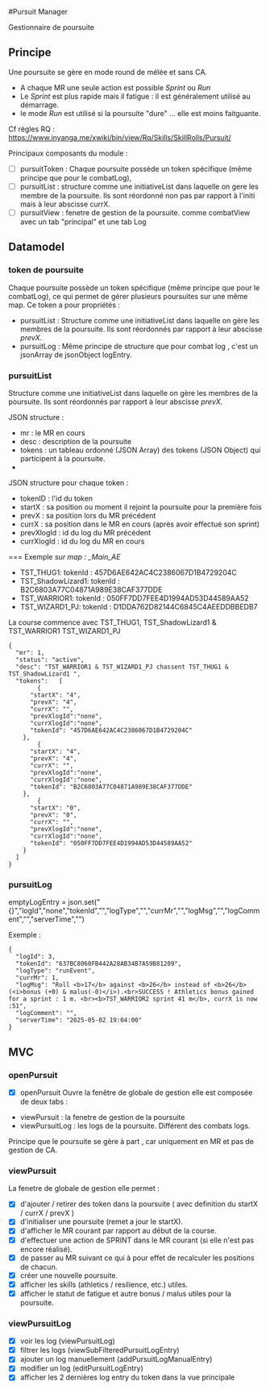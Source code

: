 #Pursuit Manager

Gestionnaire de poursuite

## Principe

Une poursuite se gère en mode round de mélée et sans CA.
- A chaque MR une seule action est possible _Sprint_ ou _Run_
- Le _Sprint_ est plus rapide mais il fatigue : il est généralement utilisé au démarrage.
- le mode _Run_ est utilisé si la poursuite "dure" ... elle est moins faitguante.

Cf règles RQ : https://www.inyanga.me/xwiki/bin/view/Rq/Skills/SkillRolls/Pursuit/

Principaux composants du module :
- [ ] pursuitToken :   Chaque poursuite possède un token spécifique (même principe que pour le combatLog), 
- [ ] pursuitList : structure comme une initiativeList dans laquelle on gere les membre de la poursuite. Ils sont réordonné non pas par rapport à l'initi mais à leur abscisse currX.
- [ ] pursuitView : fenetre de gestion de la poursuite. comme combatView avec un tab "principal" et une tab Log

## Datamodel

###  token de poursuite
Chaque poursuite possède un token spécifique (même principe que pour le combatLog), ce qui permet de gérer plusieurs poursuites sur une même map.
Ce token a pour propriétés : 
- pursuitList : Structure comme une initiativeList dans laquelle on gère les membres de la poursuite. Ils sont réordonnés par rapport à leur abscisse _prevX_.
- pursuitLog : Même principe de structure que pour combat log , c'est un jsonArray de jsonObject logEntry.

### pursuitList
Structure comme une initiativeList dans laquelle on gère les membres de la poursuite. Ils sont réordonnés par rapport à leur abscisse _prevX_.

JSON structure : 
* mr : le MR en cours
* desc : description de la poursuite
* tokens : un tableau ordonné (JSON Array) des tokens (JSON Object) qui participent à la poursuite.
*
JSON structure pour chaque token : 
* tokenID : l'id du token
* startX : sa position ou moment il rejoint la poursuite pour la première fois
* prevX : sa position lors du MR précédent
* currX : sa position dans le MR en cours (après avoir effectué son sprint)
* prevXlogId : id du log du MR précédent
* currXlogId : id du log du MR en cours

=== Exemple
_sur map  :   \_Main_AE_
- TST_THUG1: tokenId  : 457D6AE642AC4C2386067D1B4729204C
- TST_ShadowLizard1: tokenId : B2C6803A77C04871A989E38CAF377DDE
- TST_WARRIOR1: tokenId : 050FF7DD7FEE4D1994AD53D44589AA52
- TST_WIZARD1_PJ: tokenId : D1DDA762D82144C6845C4AEEDDBBEDB7

La course commence avec TST_THUG1, TST_ShadowLizard1 & TST_WARRIOR1
TST_WIZARD1_PJ

```
{
  "mr": 1,
  "status": "active",
  "desc": "TST_WARRIOR1 & TST_WIZARD1_PJ chassent TST_THUG1 & TST_ShadowLizard1 ",
  "tokens":   [
        {
      "startX": "4",
      "prevX": "4",
      "currX": "",
      "prevXlogId":"none",
      "currXlogId":"none",
      "tokenId": "457D6AE642AC4C2386067D1B4729204C"
    },
        {
      "startX": "4",
      "prevX": "4",
      "currX": "",
      "prevXlogId":"none",
      "currXlogId":"none",
      "tokenId": "B2C6803A77C04871A989E38CAF377DDE"
    },
        {
      "startX": "0",
      "prevX": "0",
      "currX": "",
      "prevXlogId":"none",
      "currXlogId":"none",
      "tokenId": "050FF7DD7FEE4D1994AD53D44589AA52"
    }
  ]
}
```

### pursuitLog

emptyLogEntry = json.set("{}","logId","none","tokenId","","logType","","currMr","","logMsg","","logComment","","serverTime","")

Exemple : 
```
{
  "logId": 3,
  "tokenId": "637BC8060FB442A28AB34B7A59B81209",
  "logType": "runEvent",
  "currMr": 1,
  "logMsg": "Roll <b>17</b> against <b>26</b> instead of <b>26</b> (<i>bonus (+0) & malus(-0)</i>).<br>SUCCESS ! Athletics bonus gained for a sprint : 1 m. <br><b>TST_WARRIOR2 sprint 41 m</b>, currX is now :51",
  "logComment": "",
  "serverTime": "2025-05-02 19:04:00"
}
```
## MVC

### openPursuit
- [x] openPursuit
Ouvre la fenêtre de globale de gestion elle est composée de deux tabs : 
- viewPursuit : la fenetre de gestion de la poursuite
- viewPursuitLog : les logs de la poursuite. Différent des combats logs.

Principe que le poursuite se gère à part , car uniquement en MR et pas de gestion de CA.

### viewPursuit

La fenetre de globale de gestion elle permet : 

- [x] d'ajouter / retirer des token dans la poursuite ( avec definition du startX / currX / prevX )
- [x] d'initialiser une poursuite (remet a jour le startX).
- [x] d'afficher le MR courant par rapport au début de la course.
- [x] d'effectuer une action de SPRINT dans le MR courant (si elle n'est pas encore réalisé).
- [x] de passer au MR suivant ce qui à pour effet de recalculer les positions de chacun.
- [x] créer une nouvelle poursuite.
- [x] afficher les skills (athletics / resilience, etc.) utiles.
- [x] afficher le statut de fatigue et autre bonus / malus utiles pour la poursuite.

### viewPursuitLog
- [x] voir les log (viewPursuitLog)
- [x] filtrer les logs (viewSubFilteredPursuitLogEntry)
- [x] ajouter un log manuellement (addPursuitLogManualEntry)
- [x] modifier un log (editPursuitLogEntry)
- [x] afficher les 2 dernières log entry du token dans la vue principale